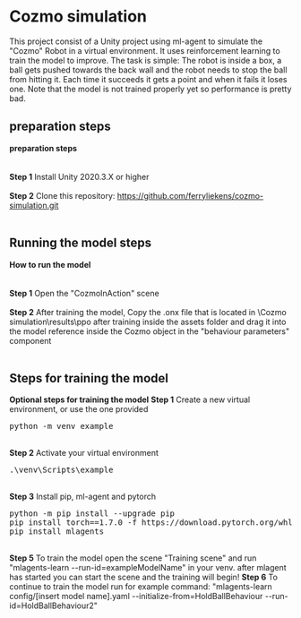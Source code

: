 # Cozmo simulation
<p>This project consist of a Unity project using ml-agent to simulate the "Cozmo" Robot in a virtual environment. It uses reinforcement learning to train the model to improve. The task is simple: The robot is inside a box, a ball gets pushed towards the back wall and the robot needs to stop the ball from hitting it. Each time it succeeds it gets a point and when it fails it loses one. Note that the model is not trained properly yet so performance is pretty bad.


## preparation steps
<b>preparation steps</b>
<br/><br/>
<br /><b>Step 1</b> Install Unity 2020.3.X or higher
<br/><br/>
<b>Step 2</b> Clone this repository: https://github.com/ferryliekens/cozmo-simulation.git
<br/><br/>

## Running the model steps
<b>How to run the model</b>
<br/><br/>
<br /><b>Step 1</b> Open the "CozmoInAction" scene
<br/><br/>
<b>Step 2</b> After training the model, Copy the .onx file that is located in \Cozmo simulation\results\ppo after training inside the assets folder and drag it into the model reference inside the Cozmo object in the "behaviour parameters" component
<br/><br/>

## Steps for training the model
<b>Optional steps for training the model</b>
<b>Step 1</b> Create a new virtual environment, or use the one provided
<pre>
python -m venv example
</pre>
<br/>
<b>Step 2</b> Activate your virtual environment
<pre>
.\venv\Scripts\example
</pre>
<br/>
<b>Step 3</b> Install pip, ml-agent and pytorch
<pre>
python -m pip install --upgrade pip
pip install torch==1.7.0 -f https://download.pytorch.org/whl/torch_stable.html
pip install mlagents
</pre>
<br/>
<b>Step 5</b> To train the model open the scene "Training scene" and run "mlagents-learn --run-id=exampleModelName" in your venv. after mlagent has started you can start the scene and the training will begin!
<b>Step 6</b> To continue to train the model run for example command: "mlagents-learn config/[insert model name].yaml --initialize-from=HoldBallBehaviour --run-id=HoldBallBehaviour2"
